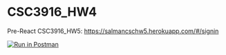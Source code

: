 # CSC3916_HW4
Pre-React  CSC3916_HW5: https://salmancschw5.herokuapp.com/#/signin

[![Run in Postman](https://run.pstmn.io/button.svg)](https://app.getpostman.com/run-collection/a664c0990669d8f2812d?action=collection%2Fimport)
